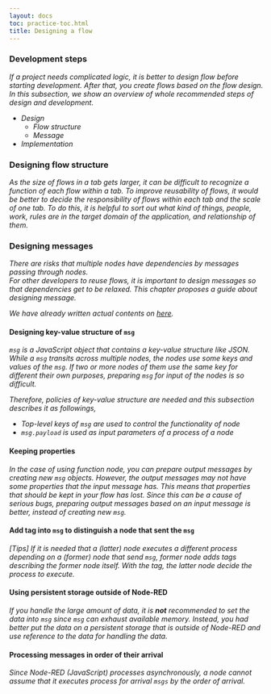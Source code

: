 ```yaml
---
layout: docs
toc: practice-toc.html
title: Designing a flow
---
```


### Development steps  
 
*If a project needs complicated logic, it is better to design flow before starting development. After that, you create flows based on the flow design. In this subsection, we show an overview of whole recommended steps of design and development.*  
 
* *Design*  
   - *Flow structure*  
   - *Message*  
* *Implementation*  
 
### Designing flow structure  
 
*As the size of flows in a tab gets larger, it can be difficult to recognize a function of each flow within a tab. To improve reusability of flows, it would be better to decide the responsibility of flows within each tab and the scale of one tab. To do this, it is helpful to sort out what kind of things, people, work, rules are in the target domain of the application, and relationship of them.*  
 
### Designing messages  
 
*There are risks that multiple nodes have dependencies by messages passing through nodes.*  
*For other developers to reuse flows, it is important to design messages so that dependencies get to be relaxed. This chapter proposes a guide about designing message.*  
 
*We have already written actual contents on [here](https://github.com/node-red/node-red.github.io/wiki/Flow-Guideline-Contents).*  
 
#### Designing key-value structure of `msg`  
 
*`msg` is a JavaScript object that contains a key-value structure like JSON. While a `msg` transits across multiple nodes, the nodes use some keys and values of the `msg`. If two or more nodes of them use the same key for different their own purposes, preparing `msg` for input of the nodes is so difficult.*  
 
*Therefore, policies of key-value structure are needed and this subsection describes it as followings,*   
 
* *Top-level keys of `msg` are used to control the functionality of node*  
* *`msg.payload` is used as input parameters of a process of a node*  
 
#### Keeping properties  
 
*In the case of using function node, you can prepare output messages by creating new `msg` objects. However, the output messages may not have some properties that the input message has. This means that properties that should be kept in your flow has lost. Since this can be a cause of serious bugs, preparing output messages based on an input message is better, instead of creating new `msg`.*  
 
#### Add tag into `msg` to distinguish a node that sent the `msg`  
 
*[Tips] If it is needed that a (latter) node executes a different process depending on a (former) node that send `msg`, former node adds tags describing the former node itself. With the tag, the latter node decide the process to execute.*  
 
#### Using persistent storage outside of Node-RED  
 
*If you handle the large amount of data, it is **not** recommended to set the data into `msg` since `msg` can exhaust available memory. Instead, you had better put the data on a persistent storage that is outside of Node-RED and use reference to the data for handling the data.*  
 
#### Processing messages in order of their arrival  
 
*Since Node-RED (JavaScript) processes asynchronously, a node cannot assume that it executes process for arrival `msgs` by the order of arrival.*    
 
<!--   
If you want to assume processes by the order of arrival, try this code. 
 
```javascript  
// Accumulation of messages  
var msgs = context.get('messages') || [];  
msgs.push(msg);  
if(msgs.length === ...) {  
  ... // Process messages  
}  
context.set('messages', msgs);  
 
```  
 -->  